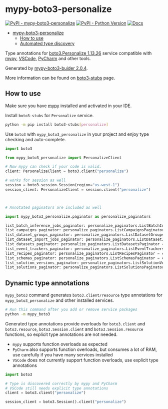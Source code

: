 # mypy-boto3-personalize

[![PyPI - mypy-boto3-personalize](https://img.shields.io/pypi/v/mypy-boto3-personalize.svg?color=blue)](https://pypi.org/project/mypy-boto3-personalize)
[![PyPI - Python Version](https://img.shields.io/pypi/pyversions/mypy-boto3-personalize.svg?color=blue)](https://pypi.org/project/mypy-boto3-personalize)
[![Docs](https://img.shields.io/readthedocs/mypy-boto3-builder.svg?color=blue)](https://mypy-boto3-builder.readthedocs.io/)

- [mypy-boto3-personalize](#mypy-boto3-personalize)
  - [How to use](#how-to-use)
  - [Automated type discovery](#automated-type-discovery)

Type annotations for
[boto3.Personalize 1.13.26](https://boto3.amazonaws.com/v1/documentation/api/1.13.26/reference/services/personalize.html#Personalize) service
compatible with [mypy](https://github.com/python/mypy), [VSCode](https://code.visualstudio.com/),
[PyCharm](https://www.jetbrains.com/pycharm/) and other tools.

Generated by [mypy-boto3-buider 2.0.4](https://github.com/vemel/mypy_boto3_builder).

More information can be found on [boto3-stubs](https://pypi.org/project/boto3-stubs/) page.

## How to use

Make sure you have [mypy](https://github.com/python/mypy) installed and activated in your IDE.

Install `boto3-stubs` for `Personalize` service.

```bash
python -m pip install boto3-stubs[personalize]
```

Use `boto3` with `mypy_boto3_personalize` in your project and enjoy type checking and auto-complete.

```python
import boto3

from mypy_boto3_personalize import PersonalizeClient

# Now mypy can check if your code is valid.
client: PersonalizeClient = boto3.client("personalize")

# works for session as well
session = boto3.session.Session(region="us-west-1")
session_client: PersonalizeClient = session.client("personalize")



# Annotated paginators are included as well

import mypy_boto3_personalize.paginator as personalize_paginators

list_batch_inference_jobs_paginator: personalize_paginators.ListBatchInferenceJobsPaginator = client.get_paginator("list_batch_inference_jobs")
list_campaigns_paginator: personalize_paginators.ListCampaignsPaginator = client.get_paginator("list_campaigns")
list_dataset_groups_paginator: personalize_paginators.ListDatasetGroupsPaginator = client.get_paginator("list_dataset_groups")
list_dataset_import_jobs_paginator: personalize_paginators.ListDatasetImportJobsPaginator = client.get_paginator("list_dataset_import_jobs")
list_datasets_paginator: personalize_paginators.ListDatasetsPaginator = client.get_paginator("list_datasets")
list_event_trackers_paginator: personalize_paginators.ListEventTrackersPaginator = client.get_paginator("list_event_trackers")
list_recipes_paginator: personalize_paginators.ListRecipesPaginator = client.get_paginator("list_recipes")
list_schemas_paginator: personalize_paginators.ListSchemasPaginator = client.get_paginator("list_schemas")
list_solution_versions_paginator: personalize_paginators.ListSolutionVersionsPaginator = client.get_paginator("list_solution_versions")
list_solutions_paginator: personalize_paginators.ListSolutionsPaginator = client.get_paginator("list_solutions")
```

## Dynamic type annotations

`mypy_boto3` command generates `boto3.client/resource` type annotations for
`mypy_boto3_personalize` and other installed services.

```bash
# Run this command after you add or remove service packages
python -m mypy_boto3
```

Generated type annotations provide overloads for `boto3.client` and `boto3.resource`,
`boto3.Session.client` and `boto3.Session.resource` functions,
so explicit type annotations are not needed.

- `mypy` supports function overloads as expected
- `PyCharm` also supports function overloads, but consumes a lot of RAM, use carefully if you have many services installed
- `VSCode` does not currently support function overloads, use explicit type annotations

```python
import boto3

# Type is discovered correctly by mypy and PyCharm
# VSCode still needs explicit type annotations
client = boto3.client("personalize")

session_client = boto3.Session().client("personalize")
```